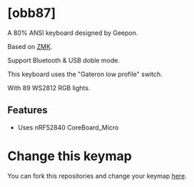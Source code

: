 # [obb87]

A 80% ANSI keyboard designed by Geepon.

Based on [ZMK](https://github.com/zmkfirmware/zmk).

Support Bluetooth & USB doble mode.

This keyboard uses the "Gateron low profile" switch.

With 89 WS2812 RGB lights.

## Features

- Uses nRF52840 CoreBoard_Micro

# Change this keymap
You can fork this repositories and change your keymap [here](https://nickcoutsos.github.io/keymap-editor/).


